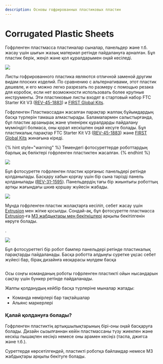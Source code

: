 ```yaml
---
description: Основы гофрированных пластиковых пластин
---
```


# Corrugated Plastic Sheets

Гофрленген пластмасса пластиналар сыналар, панельдер және т.б. жасау үшін шығын жазық материал ретінде пайдалануға арналған. Бұл пластик берік, жеңіл және қол құралдарымен оңай кесіледі.

![](https://2589213514-files.gitbook.io/\~/files/v0/b/gitbook-legacy-files/o/assets%2F-M5yw0n8IneF5-9ybLjT%2F-M8zoMdkzTteUMFd8w\_r%2F-M9-1DPnUUvg2sh-hwWi%2FCorrugated%20Plastic%20Sheet%20\(from%20online\).jpg?alt=media\&token=c0405c1c-28c0-4c39-b8a2-4eddb4bc39ec)

Листы гофрированного пластика являются отличной заменой другим видам плоских изделий. По сравнению с альтернативами, этот пластик дешевле, и его можно легко разрезать по размеру с помощью резака для коробок, если нет возможности использовать более крупные инструменты. Эти пластиковые листы входят в стартовый набор FTC Starter Kit V3 ([REV-45-1883](https://www.revrobotics.com/rev-45-1883/)) и [FIRST Global Kits](https://www.revrobotics.com/first-global/).

Гофрленген Пластмассадан жасалған парақтар жалпақ бұйымдардың басқа түрлерін тамаша алмастырады. Баламалармен салыстырғанда, бұл пластик арзанырақ және үлкенірек құралдарды пайдалану мүмкіндігі болмаса, оны қорап кескішпен оңай кесуге болады. Бұл пластикалық парақтар FTC Starter Kit V3 ([REV-45-1883](https://www.revrobotics.com/rev-45-1883/)) және [FIRST Global Kits](https://www.revrobotics.com/first-global/) жинағына кіреді.

{% hint style="warning" %}
Төмендегі фотосуреттерде роботтардың барлық ақ бөліктері гофрленген пластиктен жасалған.
{% endhint %}

![](https://2589213514-files.gitbook.io/\~/files/v0/b/gitbook-legacy-files/o/assets%2F-M5yw0n8IneF5-9ybLjT%2F-M8vmWNQpIfKGFT4hhI0%2F-M8vq\_trLR0gBF-BGhEP%2F2S4A4950.JPG?alt=media\&token=bc83cc4b-ac33-4d08-871e-08dee04f915a)

Бұл фотосуретте гофрленген пластик қорғаныс панельдері ретінде қолданылады. Басқару хабын қорғау үшін бір сына тәрізді панель қолданылады ([REV-31-1595](https://www.revrobotics.com/rev-31-1595/)). Панельдердің тағы бір жиынтығы роботтың артқы жағындағы шкив қоршау жүйесін жабады.

![](https://2589213514-files.gitbook.io/\~/files/v0/b/gitbook-legacy-files/o/assets%2F-M5yw0n8IneF5-9ybLjT%2F-M8vmWNQpIfKGFT4hhI0%2F-M8vpHsKytt30RGLnd1O%2F2S4A6572.JPG?alt=media\&token=229f4f27-8359-4233-884e-7280533f8790)

Мұнда гофрленген пластик жолақтарға кесіліп, себет жасау үшін [Extrusion](https://www.revrobotics.com/ftc/structure/15mm-extrusion/) мен жіпке қосылды. Сондай-ақ, бұл фотосуретте пластмасса [Extrusion](vvedenie-v-strukturu/15mm-extrusion.md)-ға [M3 жабдықтары мен бекіткіштері](https://www.revrobotics.com/ftc/hardware/fasteners/) арқылы бекітілгенін көруге болады.

.

![](https://2589213514-files.gitbook.io/\~/files/v0/b/gitbook-legacy-files/o/assets%2F-M5yw0n8IneF5-9ybLjT%2F-M8vmWNQpIfKGFT4hhI0%2F-M8vpCAderZmKKFBZf5h%2F2S4A6666.JPG?alt=media\&token=2d1a13cc-0738-4b3c-907f-afd8122280b1)

Бұл фотосуреттегі бір робот бампер панельдері ретінде пластикалық парақтарды пайдаланады. Басқа роботта алдыңғы суретке ұқсас себет жүйесі бар, бірақ дизайнға көзқарасы мүлдем басқа

<figure><img src="https://2589213514-files.gitbook.io/~/files/v0/b/gitbook-legacy-files/o/assets%2F-M5yw0n8IneF5-9ybLjT%2F-M8vmWNQpIfKGFT4hhI0%2F-M8vp3dzhkluk3axLoAe%2F2S4A4401.JPG?alt=media&#x26;token=83e58298-1e34-4e2e-a768-dc41f23e1d3b" alt=""><figcaption></figcaption></figure>

Осы соңғы команданың роботы гофрленген пластикті ойын нысандарын сақтау үшін бункер ретінде пайдаланады.

Жалпы қолданудың кейбір басқа түрлеріне мыналар жатады:

* Команда нөмірлері бар тақтайшалар
* Альянс маркерлері

### Қалай қолдануға болады?

Гофрленген пластиктің артықшылықтарының бірі-оны оңай басқаруға болады. Дизайн сызылғаннан кейін пластмассаны түзу жиекпен және кескіш пышақпен кесіңіз немесе оны арамен кесіңіз (таспа, джигса және т.б.).

Суреттерде көрсетілгендей, пластикті роботқа байламдар немесе M3 жабдықтары арқылы бекітуге болады.
